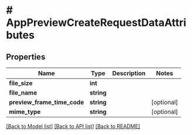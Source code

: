 # # AppPreviewCreateRequestDataAttributes

## Properties

Name | Type | Description | Notes
------------ | ------------- | ------------- | -------------
**file_size** | **int** |  | 
**file_name** | **string** |  | 
**preview_frame_time_code** | **string** |  | [optional] 
**mime_type** | **string** |  | [optional] 

[[Back to Model list]](../../README.md#documentation-for-models) [[Back to API list]](../../README.md#documentation-for-api-endpoints) [[Back to README]](../../README.md)


